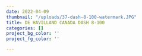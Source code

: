 ```yaml
---
date: 2022-04-09
thumbnail: "/uploads/37-dash-8-100-watermark.JPG"
title: DE HAVILLAND CANADA DASH 8-100
categories: []
project_bg_color: ''
project_fg_color: ''

---
```

